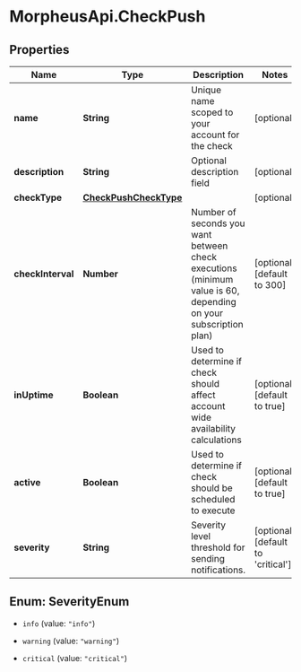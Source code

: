 # MorpheusApi.CheckPush

## Properties

Name | Type | Description | Notes
------------ | ------------- | ------------- | -------------
**name** | **String** | Unique name scoped to your account for the check | [optional] 
**description** | **String** | Optional description field | [optional] 
**checkType** | [**CheckPushCheckType**](CheckPushCheckType.md) |  | [optional] 
**checkInterval** | **Number** | Number of seconds you want between check executions (minimum value is 60, depending on your subscription plan) | [optional] [default to 300]
**inUptime** | **Boolean** | Used to determine if check should affect account wide availability calculations | [optional] [default to true]
**active** | **Boolean** | Used to determine if check should be scheduled to execute | [optional] [default to true]
**severity** | **String** | Severity level threshold for sending notifications. | [optional] [default to &#39;critical&#39;]



## Enum: SeverityEnum


* `info` (value: `"info"`)

* `warning` (value: `"warning"`)

* `critical` (value: `"critical"`)




